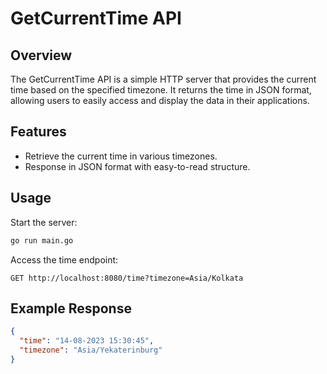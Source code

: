 # GetCurrentTime API

## Overview
The GetCurrentTime API is a simple HTTP server that provides the current time based on the specified timezone. It returns the time in JSON format, allowing users to easily access and display the data in their applications.

## Features
- Retrieve the current time in various timezones.
- Response in JSON format with easy-to-read structure.

## Usage
Start the server:

```bash
go run main.go
```

Access the time endpoint:

```http
GET http://localhost:8080/time?timezone=Asia/Kolkata
```

## Example Response
```json
{
  "time": "14-08-2023 15:30:45",
  "timezone": "Asia/Yekaterinburg"
}
```
